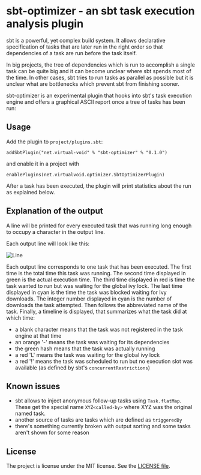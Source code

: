 # sbt-optimizer - an sbt task execution analysis plugin

sbt is a powerful, yet complex build system. It allows declarative specification of tasks that
are later run in the right order so that dependencies of a task are run before the task itself.

In big projects, the tree of dependencies which is run to accomplish a single task can be quite
big and it can become unclear where sbt spends most of the time. In other cases, sbt tries to
run tasks as parallel as possible but it is unclear what are bottlenecks which prevent sbt from
finishing sooner.

sbt-optimizer is an experimental plugin that hooks into sbt's task execution engine and offers a graphical
ASCII report once a tree of tasks has been run:

## Usage

Add the plugin to `project/plugins.sbt`:

```
addSbtPlugin("net.virtual-void" % "sbt-optimizer" % "0.1.0")
```

and enable it in a project with

```
enablePlugins(net.virtualvoid.optimizer.SbtOptimizerPlugin)
```

After a task has been executed, the plugin will print statistics about the run as explained below.

## Explanation of the output

A line will be printed for every executed task that was running long enough to occupy a character
in the output line.

Each output line will look like this:

![Line](https://raw.githubusercontent.com/jrudolph/sbt-optimizer/master/docs/example-line.png)

Each output line corresponds to one task that has been executed. The first time is the total time this
task was running. The second time displayed in green is the actual execution time. The third time displayed in
red is time the task wanted to run but was waiting for the global ivy lock. The last time displayed in cyan
is the time the task was blocked waiting for Ivy downloads. The integer number displayed in cyan is the number
of downloads the task attempted. Then follows the abbreviated name of the task. Finally, a timeline is
displayed, that summarizes what the task did at which time:
 * a blank character means that the task was not registered in the task engine at that time
 * an orange '-' means the task was waiting for its dependencies
 * the green hash means that the task was actually running
 * a red 'L' means the task was waiting for the global ivy lock
 * a red '!' means the task was scheduled to run but no execution slot was available (as defined by sbt's `concurrentRestrictions`)

## Known issues

 * sbt allows to inject anonymous follow-up tasks using `Task.flatMap`. These get the special name
 `XYZ<called-by>` where XYZ was the original named task.
 * another source of tasks are tasks which are defined as `triggeredBy`
 * there's something currently broken with output sorting and some tasks aren't shown for some reason

## License

The project is license under the MIT license. See the [LICENSE file](https://raw.githubusercontent.com/jrudolph/sbt-optimizer/master/LICENSE).
